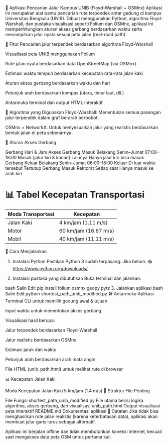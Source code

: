 🏫 Aplikasi Pencarian Jalur Kampus UNIB (Floyd-Warshall + OSMnx)
Aplikasi ini merupakan alat bantu pencarian rute terpendek antar gedung di kampus Universitas Bengkulu (UNIB). Dibuat menggunakan Python, algoritma Floyd-Warshall, dan pustaka visualisasi seperti Folium dan OSMnx, aplikasi ini memperhitungkan aturan akses gerbang berdasarkan waktu serta menampilkan jalur nyata sesuai peta jalan (real-road path).

📌 Fitur
Pencarian jalur terpendek berdasarkan algoritma Floyd-Warshall

Visualisasi peta UNIB menggunakan Folium

Rute jalan nyata berdasarkan data OpenStreetMap (via OSMnx)

Estimasi waktu tempuh berdasarkan kecepatan rata-rata jalan kaki

Aturan akses gerbang berdasarkan waktu dan hari

Petunjuk arah berdasarkan kompas (utara, timur laut, dll.)

Antarmuka terminal dan output HTML interaktif

🧠 Algoritma yang Digunakan
Floyd-Warshall: Menentukan semua pasangan jalur terpendek dalam graf berarah berbobot.

OSMnx + NetworkX: Untuk menyesuaikan jalur yang realistis berdasarkan bentuk jalan di peta sebenarnya.

🛑 Aturan Akses Gerbang

Gerbang	Hari & Jam	Akses
Gerbang Masuk Belakang	Senin–Jumat 07:00–18:00	Masuk (jalur kiri & kanan)
Lainnya	Hanya jalur kiri bisa masuk
Gerbang Keluar Belakang	Senin–Jumat 06:00–18:00	Keluar
Di luar waktu tersebut	Tertutup
Gerbang Masuk Rektorat	Setiap saat	Hanya masuk ke arah kiri

# 📊 Tabel Kecepatan Transportasi

| Moda Transportasi | Kecepatan     |
|-------------------|---------------|
| Jalan Kaki        | 4 km/jam (1.11 m/s) |
| Motor             | 60 km/jam (16.67 m/s) |
| Mobil             | 40 km/jam (11.11 m/s) |
🚀 Cara Menjalankan
1. Instalasi Python
Pastikan Python 3 sudah terpasang. Jika belum: 📥 https://www.python.org/downloads/

2. Instalasi pustaka yang dibutuhkan
Buka terminal dan jalankan:

bash
Salin
Edit
pip install folium osmnx geopy pytz
3. Jalankan aplikasi
bash
Salin
Edit
python shortest_path_unib_modified.py
🛠️ Antarmuka Aplikasi
Terminal CLI untuk memilih gedung awal & tujuan

Input waktu untuk menentukan akses gerbang

Visualisasi hasil berupa:

Jalur terpendek berdasarkan Floyd-Warshall

Jalur realistis berdasarkan OSMnx

Estimasi jarak dan waktu

Petunjuk arah berdasarkan arah mata angin

File HTML (unib_path.html) untuk melihat rute di browser

📊 Kecepatan Jalan Kaki

Moda	Kecepatan
Jalan Kaki	5 km/jam (1.4 m/s)
📁 Struktur File Penting

File	Fungsi
shortest_path_unib_modified.py	File utama berisi logika algoritma, akses gerbang, dan visualisasi
unib_path.html	Output visualisasi peta interaktif
README.md	Dokumentasi aplikasi
📝 Catatan
Jika tidak bisa menghasilkan rute jalan realistis (karena keterbatasan data), aplikasi akan membuat jalur garis lurus sebagai alternatif.

Aplikasi ini berjalan offline dan tidak membutuhkan koneksi internet, kecuali saat mengakses data peta OSM untuk pertama kali.
